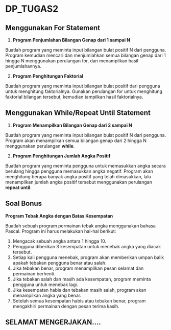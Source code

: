 # DP_TUGAS2

## Menggunakan For Statement
1. **Program Penjumlahan Bilangan Genap dari 1 sampai N**

Buatlah program yang meminta input bilangan bulat positif N dari pengguna. Program kemudian mencari dan menjumlahkan semua bilangan genap dari 1 hingga N menggunakan perulangan for, dan menampilkan hasil penjumlahannya.

2. **Program Penghitungan Faktorial**

Buatlah program yang meminta input bilangan bulat positif dari pengguna untuk menghitung faktorialnya. Gunakan perulangan for untuk menghitung faktorial bilangan tersebut, kemudian tampilkan hasil faktorialnya.

## Menggunakan While/Repeat Until Statement
1. **Program Menampilkan Bilangan Genap dari 2 sampai N**

Buatlah program yang meminta input bilangan bulat positif N dari pengguna. Program akan menampilkan semua bilangan genap dari 2 hingga N menggunakan perulangan **while**.

2. **Program Penghitungan Jumlah Angka Positif**

Buatlah program yang meminta pengguna untuk memasukkan angka secara berulang hingga pengguna memasukkan angka negatif. Program akan menghitung berapa banyak angka positif yang telah dimasukkan, lalu menampilkan jumlah angka positif tersebut menggunakan perulangan **repeat until**.


## Soal Bonus
**Program Tebak Angka dengan Batas Kesempatan**

Buatlah sebuah program permainan tebak angka menggunakan bahasa Pascal. Program ini harus melakukan hal-hal berikut:

1. Mengacak sebuah angka antara 1 hingga 10.
2. Pengguna diberikan 3 kesempatan untuk menebak angka yang diacak tersebut.
3. Setiap kali pengguna menebak, program akan memberikan umpan balik apakah tebakan pengguna benar atau salah.
4. Jika tebakan benar, program menampilkan pesan selamat dan permainan berhenti.
5. Jika tebakan salah dan masih ada kesempatan, program meminta pengguna untuk menebak lagi.
6. Jika kesempatan habis dan tebakan masih salah, program akan menampilkan angka yang benar.
7. Setelah semua kesempatan habis atau tebakan benar, program mengakhiri permainan dengan pesan terima kasih.



## SELAMAT MENGERJAKAN....
